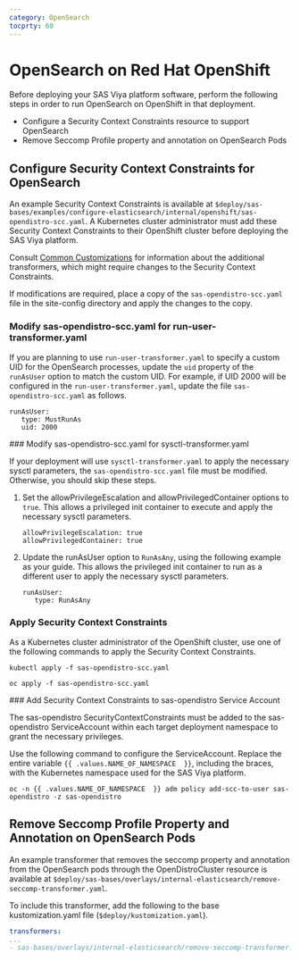 ```yaml
---
category: OpenSearch
tocprty: 60
---
```


# OpenSearch on Red Hat OpenShift

Before deploying your SAS Viya platform software, perform the following steps in order to run OpenSearch on OpenShift in that deployment.

* Configure a Security Context Constraints resource to support OpenSearch
* Remove Seccomp Profile property and annotation on OpenSearch Pods

## Configure Security Context Constraints for OpenSearch

An example Security Context Constraints is available at `$deploy/sas-bases/examples/configure-elasticsearch/internal/openshift/sas-opendistro-scc.yaml`.
A Kubernetes cluster administrator must add these Security Context Constraints to their OpenShift cluster before deploying the SAS Viya platform.

Consult [Common Customizations](https://documentation.sas.com/?cdcId=itopscdc&cdcVersion=default&docsetId=dplyml0phy0dkr&docsetTarget=n08u2yg8tdkb4jn18u8zsi6yfv3d.htm#p1hvb150qa9z0pn1i4h5joqv2qmc) 
for information about the additional transformers, which might require changes to the Security Context Constraints. 

If modifications are required, place a copy of the `sas-opendistro-scc.yaml` file in the site-config directory and apply the changes to the copy.

### Modify sas-opendistro-scc.yaml for run-user-transformer.yaml

If you are planning to use `run-user-transformer.yaml` to specify a custom UID for the OpenSearch processes, update the `uid` property of the `runAsUser` option to match the custom UID. For example, if UID 2000 will be configured in the `run-user-transformer.yaml`, update the file `sas-opendistro-scc.yaml` as follows.

```
runAsUser:
   type: MustRunAs
   uid: 2000
```

### Modify sas-opendistro-scc.yaml for sysctl-transformer.yaml

If your deployment will use `sysctl-transformer.yaml` to apply the necessary sysctl parameters, the `sas-opendistro-scc.yaml` file must be modified. 
Otherwise, you should skip these steps.

1. Set the allowPrivilegeEscalation and allowPrivilegedContainer options to `true`. This allows a privileged init container to execute and apply the necessary sysctl parameters.

   ```
   allowPrivilegeEscalation: true
   allowPrivilegedContainer: true
   ```

2. Update the runAsUser option to `RunAsAny`, using the following example as your guide. This allows the privileged init container to run as a different user to apply the necessary sysctl parameters.

   ```
   runAsUser:
      type: RunAsAny
   ```

### Apply Security Context Constraints

As a Kubernetes cluster administrator of the OpenShift cluster, use one of the following commands to apply the Security Context Constraints.

```
kubectl apply -f sas-opendistro-scc.yaml
```

```
oc apply -f sas-opendistro-scc.yaml
```

### Add Security Context Constraints to sas-opendistro Service Account

The sas-opendistro SecurityContextConstraints must be added to the sas-opendistro ServiceAccount within each target deployment namespace to grant the
necessary privileges.

Use the following command to configure the ServiceAccount. Replace the entire variable `{{ .values.NAME_OF_NAMESPACE  }}`, including the braces,
with the Kubernetes namespace used for the SAS Viya platform.

```
oc -n {{ .values.NAME_OF_NAMESPACE  }} adm policy add-scc-to-user sas-opendistro -z sas-opendistro
```

## Remove Seccomp Profile Property and Annotation on OpenSearch Pods

An example transformer that removes the seccomp property and annotation from the OpenSearch pods through the OpenDistroCluster resource is available at `$deploy/sas-bases/overlays/internal-elasticsearch/remove-seccomp-transformer.yaml`.

To include this transformer, add the following to the base kustomization.yaml file (`$deploy/kustomization.yaml`).

   ```yaml
   transformers:
   ...
   - sas-bases/overlays/internal-elasticsearch/remove-seccomp-transformer.yaml
   ```
